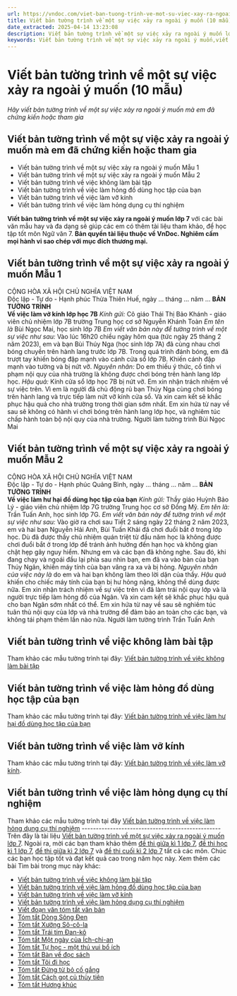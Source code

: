 ```yaml
---
url: https://vndoc.com/viet-ban-tuong-trinh-ve-mot-su-viec-xay-ra-ngoai-y-muon-lop-7-289809
title: Viết bản tường trình về một sự việc xảy ra ngoài ý muốn (10 mẫu) - Hãy viết bản tường trình về một sự việc xảy ra ngoài ý muốn mà em đã chứng kiến hoặc tham gia - VnDoc.com
date_extracted: 2025-04-14 13:23:08
description: Viết bản tường trình về một sự việc xảy ra ngoài ý muốn lớp 7 được biên soạn nhằm giúp các em HS đạt kết quả tốt trong quá trình làm bài tập và học tập môn Ngữ văn lớp 7.
keywords: Viết bản tường trình về một sự việc xảy ra ngoài ý muốn,viết bản tường trình về một sự việc xảy ra ngoài ý muốn mà em đã chứng kiến hoặc tham gia,viết văn bản tường trình về một sự việc xảy ra ngoài ý muốn mà em đã chứng kiến hoặc tham gia,Viết bản tường trình,Viết văn bản tường trình,Hãy viết bản tường trình về một sự việc xảy ra ngoài ý muốn mà em đã chứng kiến hoặc tham gia
---
```


# Viết bản tường trình về một sự việc xảy ra ngoài ý muốn \(10 mẫu\)
_Hãy viết bản tường trình về một sự việc xảy ra ngoài ý muốn mà em đã chứng kiến hoặc tham gia_
## Viết bản tường trình về một sự việc xảy ra ngoài ý muốn mà em đã chứng kiến hoặc tham gia
  * Viết bản tường trình về một sự việc xảy ra ngoài ý muốn Mẫu 1
  * Viết bản tường trình về một sự việc xảy ra ngoài ý muốn Mẫu 2
  * Viết bản tường trình về việc không làm bài tập
  * Viết bản tường trình về việc làm hỏng đồ dùng học tập của bạn 
  * Viết bản tường trình về việc làm vỡ kính
  * Viết bản tường trình về việc làm hỏng dụng cụ thí nghiệm 

**Viết bản tường trình về một sự việc xảy ra ngoài ý muốn lớp 7** với các bài văn mẫu hay và đa dạng sẽ giúp các em có thêm tài liệu tham khảo, để học tập tốt môn Ngữ văn 7.
**Bản quyền tài liệu thuộc về VnDoc. Nghiêm cấm mọi hành vi sao chép với mục đích thương mại.**
## **Viết bản tường trình về một sự việc xảy ra ngoài ý muốn Mẫu 1**
CỘNG HÒA XÃ HỘI CHỦ NGHĨA VIỆT NAM  
Độc lập - Tự do - Hạnh phúc
Thừa Thiên Huế, ngày … tháng … năm …
**BẢN TƯỜNG TRÌNH  
Về việc làm vỡ kính lớp học 7B**
 _Kính gửi:_ Cô giáo Thái Thị Bảo Khánh - giáo viên chủ nhiệm lớp 7B trường Trung học cơ sở Nguyễn Khánh Toàn
 _Em tên là_ Bùi Ngọc Mai, học sinh lớp 7B
 _Em viết văn bản này để tường trình về một sự việc như sau:_
Vào lúc 16h20 chiều ngày hôm qua \(tức ngày 25 tháng 2 năm 2023\), em và bạn Bùi Thúy Nga \(học sinh lớp 7A\) đã cùng nhau chơi bóng chuyền trên hành lang trước lớp 7B. Trong quá trình đánh bóng, em đã trượt tay khiến bóng đập mạnh vào cánh cửa sổ lớp 7B. Khiến cánh đập mạnh vào tường và bị nứt vỡ.
_Nguyên nhân:_ Do em thiếu ý thức, cố tình vi phạm nội quy của nhà trường là không được chơi bóng trên hành lang lớp học.
_Hậu quả:_ Kính cửa sổ lớp học 7B bị nứt vỡ.
Em xin nhận trách nhiệm về sự việc trên. Vì em là người đã chủ động rủ bạn Thúy Nga cùng chơi bóng trên hành lang và trực tiếp làm nứt vỡ kính cửa sổ. Và xin cam kết sẽ khắc phục hậu quả cho nhà trường trong thời gian sớm nhất.
Em xin hứa từ nay về sau sẽ không có hành vi chơi bóng trên hành lang lớp học, và nghiêm túc chấp hành toàn bộ nội quy của nhà trường.
Người làm tường trình
Bùi Ngọc Mai
## **Viết bản tường trình về một sự việc xảy ra ngoài ý muốn Mẫu 2**
CỘNG HÒA XÃ HỘI CHỦ NGHĨA VIỆT NAM  
Độc lập - Tự do - Hạnh phúc
Quảng Bình, ngày … tháng … năm …
**BẢN TƯỜNG TRÌNH**  
**Về việc làm hư hại đồ dùng học tập của bạn**
 _Kính gửi:_ Thầy giáo Huỳnh Bảo Lý - giáo viên chủ nhiệm lớp 7G trường Trung học cơ sở Đồng Mỹ.
_Em tên là:_ Trần Tuấn Anh, học sinh lớp 7G.
_Em viết văn bản này để tường trình về một sự việc như sau:_
Vào giờ ra chơi sau Tiết 2 sáng ngày 22 tháng 2 năm 2023, em và hai bạn Nguyễn Hải Anh, Bùi Tuấn Khải đã chơi đuổi bắt ở trong lớp học. Dù đã được thầy chủ nhiệm quán triệt từ đầu năm học là không được chơi đuổi bắt ở trong lớp để tránh ảnh hưởng đến hạn học và không gian chật hẹp gây nguy hiểm. Nhưng em và các bạn đã không nghe. Sau đó, khi đang chạy và ngoái đầu lại phía sau nhìn bạn, em đã va vào bàn của bạn Thúy Ngân, khiến máy tính của bạn văng ra xa và bị hỏng.
_Nguyên nhân của việc này là_ do em và hai bạn không làm theo lời dặn của thầy.
_Hậu quả_ khiến cho chiếc máy tính của bạn bị hư hỏng nặng, không thể dùng được nữa.
Em xin nhận trách nhiệm về sự việc trên vì đã làm trái nội quy lớp và là người trực tiếp làm hỏng đồ của Ngân. Và xin cam kết sẽ khắc phục hậu quả cho bạn Ngân sớm nhất có thể.
Em xin hứa từ nay về sau sẽ nghiêm túc tuân thủ nội quy của lớp và nhà trường để đảm bảo an toàn cho các bạn, và không tái phạm thêm lần nào nữa.
Người làm tường trình
Trần Tuấn Anh
## **Viết bản tường trình về việc không làm bài tập**
Tham khảo các mẫu tường trình tại đây: [Viết bản tường trình về việc không làm bài tập](<https://vndoc.com/viet-ban-tuong-trinh-ve-viec-khong-lam-bai-tap-289811>)
## **Viết bản tường trình về việc làm hỏng đồ dùng học tập của bạn**
Tham khảo các mẫu tường trình tại đây: [Viết bản tường trình về việc làm hư hại đồ dùng học tập của bạn](<https://vndoc.com/viet-ban-tuong-trinh-ve-viec-lam-hu-hai-do-dung-hoc-tap-cua-ban-289812>)
## **Viết bản tường trình về việc làm vỡ kính**
Tham khảo các mẫu tường trình tại đây: [Viết bản tường trình về việc làm vỡ kính](<https://vndoc.com/viet-ban-tuong-trinh-ve-viec-lam-vo-kinh-289813>).
## **Viết bản tường trình về việc làm hỏng dụng cụ thí nghiệm**
Tham khảo các mẫu tường trình tại đây [Viết bản tường trình về việc làm hỏng dụng cụ thí nghiệm](<https://vndoc.com/viet-ban-tuong-trinh-ve-viec-lam-hong-dung-cu-thi-nghiem-289816>)
\-------------------------------------------------
Trên đây là tài liệu [Viết bản tường trình về một sự việc xảy ra ngoài ý muốn lớp 7](<https://vndoc.com/viet-ban-tuong-trinh-ve-mot-su-viec-xay-ra-ngoai-y-muon-lop-7-289809>). Ngoài ra, mời các bạn tham khảo thêm [đề thi giữa kì 1 lớp 7](<https://vndoc.com/de-thi-giua-ki-1-lop7>), [đề thi học kì 1 lớp 7](<https://vndoc.com/de-thi-hoc-ki-1-lop7>), [đề thi giữa kì 2 lớp 7](<https://vndoc.com/de-thi-giua-ki-2-lop7>) và [đề thi cuối kì 2 lớp 7](<https://vndoc.com/de-thi-hoc-ki-2-lop7>) tất cả các môn. Chúc các bạn học tập tốt và đạt kết quả cao trong năm học này.
Xem thêm các bài Tìm bài trong mục này khác:
  * [Viết bản tường trình về việc không làm bài tập](</viet-ban-tuong-trinh-ve-viec-khong-lam-bai-tap-289811>)
  * [Viết bản tường trình về việc làm hỏng đồ dùng học tập của bạn](</viet-ban-tuong-trinh-ve-viec-lam-hu-hai-do-dung-hoc-tap-cua-ban-289812>)
  * [Viết bản tường trình về việc làm vỡ kính](</viet-ban-tuong-trinh-ve-viec-lam-vo-kinh-289813>)
  * [Viết bản tường trình về việc làm hỏng dụng cụ thí nghiệm](</viet-ban-tuong-trinh-ve-viec-lam-hong-dung-cu-thi-nghiem-289816>)
  * [Viết đoạn văn tóm tắt văn bản](</viet-doan-van-tom-tat-van-ban-lop-7-291104>)
  * [Tóm tắt Dòng Sông Đen](</tom-tat-dong-song-den-lop-7-291101>)
  * [Tóm tắt Xưởng Sô-cô-la](</tom-tat-xuong-so-co-la-lop-7-291107>)
  * [Tóm tắt Trái tim Đan-kô](</tom-tat-trai-tim-dan-ko-lop-7-291110>)
  * [Tóm tắt Một ngày của Ích-chi-an](</tom-tat-mot-ngay-cua-ich-chi-an-lop-7-291112>)
  * [Tóm tắt Tự học - một thú vui bổ ích](</tom-tat-tu-hoc-mot-thu-vui-bo-ich-lop-7-291113>)
  * [Tóm tắt Bàn về đọc sách](</tom-tat-ban-ve-doc-sach-lop-7-291114>)
  * [Tóm tắt Tôi đi học](</tom-tat-toi-di-hoc-lop-7-291116>)
  * [Tóm tắt Đừng từ bỏ cố gắng](</tom-tat-dung-tu-bo-co-gang-lop-7-291118>)
  * [Tóm tắt Cách gọt củ thủy tiên](</tom-tat-cach-got-cu-thuy-tien-lop-7-291120>)
  * [Tóm tắt Hương khúc](</tom-tat-huong-khuc-lop-7-291121>)

